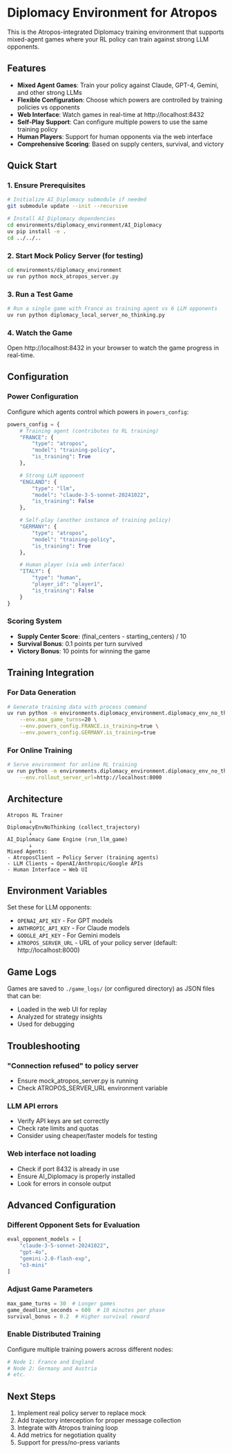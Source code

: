 # Diplomacy Environment for Atropos

This is the Atropos-integrated Diplomacy training environment that supports mixed-agent games where your RL policy can train against strong LLM opponents.

## Features

- **Mixed Agent Games**: Train your policy against Claude, GPT-4, Gemini, and other strong LLMs
- **Flexible Configuration**: Choose which powers are controlled by training policies vs opponents
- **Web Interface**: Watch games in real-time at http://localhost:8432
- **Self-Play Support**: Can configure multiple powers to use the same training policy
- **Human Players**: Support for human opponents via the web interface
- **Comprehensive Scoring**: Based on supply centers, survival, and victory

## Quick Start

### 1. Ensure Prerequisites

```bash
# Initialize AI_Diplomacy submodule if needed
git submodule update --init --recursive

# Install AI_Diplomacy dependencies
cd environments/diplomacy_environment/AI_Diplomacy
uv pip install -e .
cd ../../..
```

### 2. Start Mock Policy Server (for testing)

```bash
cd environments/diplomacy_environment
uv run python mock_atropos_server.py
```

### 3. Run a Test Game

```bash
# Run a single game with France as training agent vs 6 LLM opponents
uv run python diplomacy_local_server_no_thinking.py
```

### 4. Watch the Game

Open http://localhost:8432 in your browser to watch the game progress in real-time.

## Configuration

### Power Configuration

Configure which agents control which powers in `powers_config`:

```python
powers_config = {
    # Training agent (contributes to RL training)
    "FRANCE": {
        "type": "atropos",
        "model": "training-policy",
        "is_training": True
    },

    # Strong LLM opponent
    "ENGLAND": {
        "type": "llm",
        "model": "claude-3-5-sonnet-20241022",
        "is_training": False
    },

    # Self-play (another instance of training policy)
    "GERMANY": {
        "type": "atropos",
        "model": "training-policy",
        "is_training": True
    },

    # Human player (via web interface)
    "ITALY": {
        "type": "human",
        "player_id": "player1",
        "is_training": False
    }
}
```

### Scoring System

- **Supply Center Score**: (final_centers - starting_centers) / 10
- **Survival Bonus**: 0.1 points per turn survived
- **Victory Bonus**: 10 points for winning the game

## Training Integration

### For Data Generation

```bash
# Generate training data with process command
uv run python -m environments.diplomacy_environment.diplomacy_env_no_thinking process \
    --env.max_game_turns=20 \
    --env.powers_config.FRANCE.is_training=true \
    --env.powers_config.GERMANY.is_training=true
```

### For Online Training

```bash
# Serve environment for online RL training
uv run python -m environments.diplomacy_environment.diplomacy_env_no_thinking serve \
    --env.rollout_server_url=http://localhost:8000
```

## Architecture

```
Atropos RL Trainer
       ↓
DiplomacyEnvNoThinking (collect_trajectory)
       ↓
AI_Diplomacy Game Engine (run_llm_game)
       ↓
Mixed Agents:
- AtroposClient → Policy Server (training agents)
- LLM Clients → OpenAI/Anthropic/Google APIs
- Human Interface → Web UI
```

## Environment Variables

Set these for LLM opponents:
- `OPENAI_API_KEY` - For GPT models
- `ANTHROPIC_API_KEY` - For Claude models
- `GOOGLE_API_KEY` - For Gemini models
- `ATROPOS_SERVER_URL` - URL of your policy server (default: http://localhost:8000)

## Game Logs

Games are saved to `./game_logs/` (or configured directory) as JSON files that can be:
- Loaded in the web UI for replay
- Analyzed for strategy insights
- Used for debugging

## Troubleshooting

### "Connection refused" to policy server
- Ensure mock_atropos_server.py is running
- Check ATROPOS_SERVER_URL environment variable

### LLM API errors
- Verify API keys are set correctly
- Check rate limits and quotas
- Consider using cheaper/faster models for testing

### Web interface not loading
- Check if port 8432 is already in use
- Ensure AI_Diplomacy is properly installed
- Look for errors in console output

## Advanced Configuration

### Different Opponent Sets for Evaluation

```python
eval_opponent_models = [
    "claude-3-5-sonnet-20241022",
    "gpt-4o",
    "gemini-2.0-flash-exp",
    "o3-mini"
]
```

### Adjust Game Parameters

```python
max_game_turns = 30  # Longer games
game_deadline_seconds = 600  # 10 minutes per phase
survival_bonus = 0.2  # Higher survival reward
```

### Enable Distributed Training

Configure multiple training powers across different nodes:
```python
# Node 1: France and England
# Node 2: Germany and Austria
# etc.
```

## Next Steps

1. Implement real policy server to replace mock
2. Add trajectory interception for proper message collection
3. Integrate with Atropos training loop
4. Add metrics for negotiation quality
5. Support for press/no-press variants
